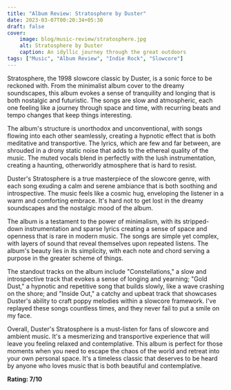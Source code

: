 ```yaml
---
title: "Album Review: Stratosphere by Duster"
date: 2023-03-07T00:20:34+05:30
draft: false
cover: 
    image: blog/music-review/stratosphere.jpg
    alt: Stratosphere by Duster
    caption: An idyllic journey through the great outdoors
tags: ["Music", "Album Review", "Indie Rock", "Slowcore"]
---
```


Stratosphere, the 1998 slowcore classic by Duster, is a sonic force to be reckoned with. From the minimalist album cover to the dreamy soundscapes, this album evokes a sense of tranquility and longing that is both nostalgic and futuristic. The songs are slow and atmospheric, each one feeling like a journey through space and time, with recurring beats and tempo changes that keep things interesting.

The album's structure is unorthodox and unconventional, with songs flowing into each other seamlessly, creating a hypnotic effect that is both meditative and transportive. The lyrics, which are few and far between, are shrouded in a drony static noise that adds to the ethereal quality of the music. The muted vocals blend in perfectly with the lush instrumentation, creating a haunting, otherworldly atmosphere that is hard to resist.

Duster's Stratosphere is a true masterpiece of the slowcore genre, with each song exuding a calm and serene ambiance that is both soothing and introspective. The music feels like a cosmic hug, enveloping the listener in a warm and comforting embrace. It's hard not to get lost in the dreamy soundscapes and the nostalgic mood of the album.

The album is a testament to the power of minimalism, with its stripped-down instrumentation and sparse lyrics creating a sense of space and openness that is rare in modern music. The songs are simple yet complex, with layers of sound that reveal themselves upon repeated listens. The album's beauty lies in its simplicity, with each note and chord serving a purpose in the greater scheme of things.

The standout tracks on the album include "Constellations," a slow and introspective track that evokes a sense of longing and yearning; "Gold Dust," a hypnotic and repetitive song that builds slowly, like a wave crashing on the shore; and "Inside Out," a catchy and upbeat track that showcases Duster's ability to craft poppy melodies within a slowcore framework. I've replayed these songs countless times, and they never fail to put a smile on my face.

Overall, Duster's Stratosphere is a must-listen for fans of slowcore and ambient music. It's a mesmerizing and transportive experience that will leave you feeling relaxed and contemplative. This album is perfect for those moments when you need to escape the chaos of the world and retreat into your own personal space. It's a timeless classic that deserves to be heard by anyone who loves music that is both beautiful and contemplative.

**Rating: 7/10**